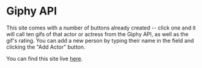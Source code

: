 # Giphy API

This site comes with a number of buttons already created -- click one and it will call ten gifs of that actor or actress from the Giphy API, as well as the gif's rating. You can add a new person by typing their name in the field and clicking the "Add Actor" button.

You can find this site live [here](https://victoriaashling.github.io/giphyAPI).
